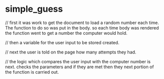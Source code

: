 # simple_guess


// first it was work to get the document to load a random number each time. The function to do so was put in the body. so each time body was rendered the function went to get a number the computer would hold.  

// then a variable for the user input to be stored created. 

// next the user is told on the page how many attempts they had.

// the logic which compares the user input with the computer number is next. checks the parameters and if they are met then they next portion of the function is carried out. 
